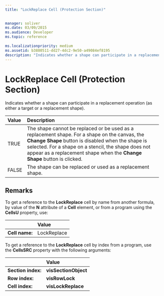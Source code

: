 ```yaml
---
title: "LockReplace Cell (Protection Section)"
 
 
manager: soliver
ms.date: 03/09/2015
ms.audience: Developer
ms.topic: reference
 
ms.localizationpriority: medium
ms.assetid: b3880511-dd27-4dc2-9e50-a49084ef8195
description: "Indicates whether a shape can participate in a replacement operation (as either a target or a replacement shape)."
---
```


# LockReplace Cell (Protection Section)

Indicates whether a shape can participate in a replacement operation (as either a target or a replacement shape). 
  
|**Value**|**Description**|
|:-----|:-----|
|TRUE  <br/> |The shape cannot be replaced or be used as a replacement shape. For a shape on the canvas, the **Change Shape** button is disabled when the shape is selected. For a shape on a stencil, the shape does not appear as a replacement shape when the **Change Shape** button is clicked. |
|FALSE  <br/> |The shape can be replaced or used as a replacement shape. |
   
## Remarks

To get a reference to the **LockReplace** cell by name from another formula, by value of the **N** attribute of a **Cell** element, or from a program using the **CellsU** property, use: 
  
||Value |
|:-----|:-----|
| **Cell name:**  <br/> | LockReplace  <br/> |
   
To get a reference to the **LockReplace** cell by index from a program, use the **CellsSRC** property with the following arguments: 
  
||Value |
|:-----|:-----|
| **Section index:**  <br/> |**visSectionObject** <br/> |
| **Row index:**  <br/> |**visRowLock** <br/> |
| **Cell index:**  <br/> |**visLockReplace** <br/> |
   

